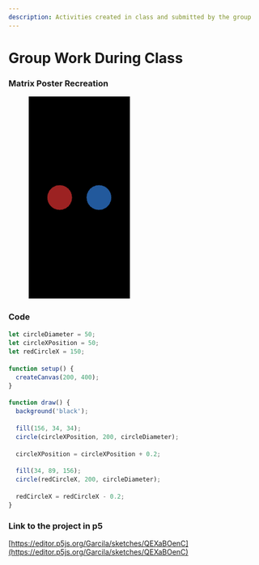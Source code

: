 ```yaml
---
description: Activities created in class and submitted by the group
---
```


# Group Work During Class

### Matrix Poster Recreation

<figure><img src="../.gitbook/assets/matrix.gif" alt=""><figcaption></figcaption></figure>

### Code

```javascript
let circleDiameter = 50;
let circleXPosition = 50;
let redCircleX = 150;

function setup() {
  createCanvas(200, 400);
}

function draw() {
  background('black');

  fill(156, 34, 34);
  circle(circleXPosition, 200, circleDiameter);
  
  circleXPosition = circleXPosition + 0.2;
  
  fill(34, 89, 156);
  circle(redCircleX, 200, circleDiameter);
  
  redCircleX = redCircleX - 0.2;
}
```

### Link to the project in p5

[https://editor.p5js.org/Garcila/sketches/QEXaBOenC](https://editor.p5js.org/Garcila/sketches/QEXaBOenC)


